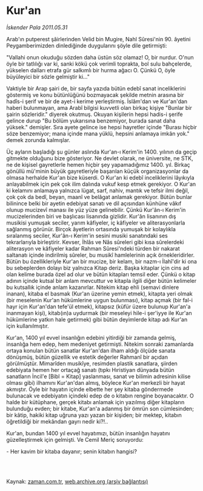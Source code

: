 # Kur'an

*İskender Pala 2011.05.31*

<td class="columnist-detail">
<p>Arab'ın putperest şâirlerinden Velid bin Mugire, Nahl Sûresi'nin 90. âyetini Peygamberimizden dinlediğinde duygularını şöyle dile getirmişti:</p>
<p>
<div id="haberMetinDiv">
<p>"Vallahi onun okuduğu sözden daha üstün söz olamaz! O, bir nurdur. O'nun öyle bir tatlılığı var ki, sanki kökü çok verimli toprakta, bol sulu bahçelerde, yükselen dalları etrafa gür salkımlı bir hurma ağacı O. Çünkü O, öyle büyüleyici bir sözle gelmiştir ki..."
<p>Vaktiyle bir Arap şairi de, bir sayfa yazıda bütün edebî sanat inceliklerini göstermiş ve konu bütünlüğünü bozmayacak şekilde metnin arasına bir hadîs-i şerif ve bir de ayet-i kerime yerleştirmiş. İslâm'dan ve Kur'an'dan haberi bulunmayan, ama Arabî bilgisi kuvvetli olan birkaç kişiye "Bunlar bir şairin sözleridir." diyerek okutmuş. Okuyan kişilerin hepsi hadis-i şerife gelince durup "Bu bölüm yukarısına benzemiyor, burada sanat daha yüksek." demişler. Sıra ayete gelince ise hepsi hayretler içinde "Burası hiçbir söze benzemiyor; mana içinde mana yüklü, hepsini anlamaya imkân yok." demek zorunda kalmışlar.
<p>Üç ayların başladığı şu günler aslında Kur'an-ı Kerim'in 1400. yılının da geçip gitmekte olduğunu bize gösteriyor. Ne devlet olarak, ne üniversite, ne STK, ne de kişisel gayretlerle hemen hiçbir şey yapamadığımız 1400. yıl. Birkaç gönüllü mü'minin büyük gayretleriyle başarılan küçük organizasyonlar da olmasa herhalde Kur'an bize küserdi. O Kur'an ki edebî inceliklerini lâyıkıyla anlayabilmek için pek çok ilim dalında vukuf kesp etmek gerekiyor. O Kur'an ki kelamını anlamaya yalnızca lügat, sarf, nahiv, mantık ve tefsir ilmi değil, çok çok da bedî, beyan, maanî ve belâgat anlamak gerekiyor. Bütün bunlar bilinince belki bir ayetin edebiyat sanatı ve dil açısından künhüne vâkıf olunup mucizevî manası ile yüz yüze gelinebilir. Çünkü Kur'ân-ı Kerim'in mucizelerinden biri ve başlıcası lisanında gizlidir. Kur'ân lisanının dış musikisi yumuşak seciler, yarım kâfiyeler, iç kâfiyeler ve aliterasyonlarla sağlanmış görünür. Birçok âyetlerin ortasında yumuşak bir kolaylıkla sıralanmış seciler, Kur'ân-ı Kerim'in sesini musiki sanatındaki ses tekrarlarıyla birleştirir. Kevser, İhlâs ve Nâs sûreleri gibi kısa sûrelerdeki aliterasyon ve kâfiyeler kadar Rahman Sûresi'ndeki türden bir nakarat saltanatı içinde indirilmiş sûreler, bu musikî hamlelerinin açık örnekleridirler. Bütün bu özellikleriyle Kur'an bir mucize, bir kelam, bir nazm-ı İlahî'dir ki ona bu sebeplerden dolayı biz yalnızca Kitap deriz. Başka kitaplar için cins ad olan kelime burada özel ad olur ve bütün kitapları temsil eder. Çünkü o kitap adının içinde kutsal bir anlam mevcuttur ve kitapla ilgili diğer bütün kelimeler bu kutsallık içinde anlam kazanırlar. Nitekim kitap ehli (semavi dinlere inanan), kitaba el basmak (Kur'an üzerine yemin etmek), kitapta yeri olmak (bir meselenin Kur'an hükümlerine uygun bulunması), kitap açmak (bir fal-i hayr için Kur'an'dan tefe'ül etmek), kitapsız (küfür üzere bulunup Kur'an'a inanmayan kişi), kitab(ın)a uydurmak (bir meseleyi hile-i şer'iyye ile Kur'an hükümlerine yatkın hale getirmek) gibi bütün deyimlerde kitap adı Kur'an için kullanılmıştır.
<p>Kur'an, 1400 yıl evvel insanlığın edebini yitirdiği bir zamanda gelmiş, insanlığa hem edep, hem medeniyet getirmişti. Nitekim sonraki zamanlarda ortaya konulan bütün sanatlar Kur'an'dan ilham aldığı ölçüde sanata dönüşmüş, bütün güzellik ve estetik değerler Rahmanî bir açıdan görülmüştür. Mimarîden musikîye, resimden plastik sanatlara, şiirden edebiyata hemen her ortaçağ sanatı (tıpkı Hıristiyan dünyada bütün sanatların İncil'e [Bibl = Kitap] yaslanması, sanat ve bilimin adresinin kilise olması gibi) ilhamını Kur'an'dan almış, böylece Kur'an merkezli bir hayat akmıştır. Öyle bir hayatın içinde elbette her şey kitaba göndermede bulunacak ve edebiyatın içindeki edep de o kitabın rengine boyanacaktır. O halde bir kütüphane, gerçek kitabı anlamak için yazılmış diğer kitapların bulunduğu evden; bir kitabe, Kur'an'a adanmış bir ömrün son cümlesinden; bir kâtip, hakiki kitap uğruna yazı yazan bir kişiden; bir mektep, kitabın öğretildiği bir mekândan gayrı nedir ki?!..
<p>Kur'an, bundan 1400 yıl evvel hayatımızı, bütün insanlığın hayatını güzelleştirmek için gelmişti. Ve Cemil Meriç soruyordu:
<p>- Her kavim bir kitaba dayanır; senin kitabın hangisi? </p></p></p></p></p></p></div>
</p>


<p><br>
		 </br></p></td>

Kaynak: [zaman.com.tr](http://zaman.com.tr/yazar.do?yazino=1140822), [web.archive.org (arşiv bağlantısı)](http://web.archive.org/web/20110812001451/http://www.zaman.com.tr:80/yazar.do?yazino=1140822)
